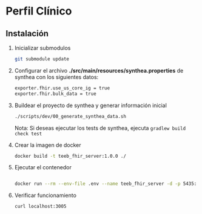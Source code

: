 # Perfil Clínico

## Instalación 

1. Inicializar submodulos


    ```bash
    git submodule update
    ```

2. Configurar el archivo **./src/main/resources/synthea.properties** de synthea con los siguientes datos:

    ```bash
    exporter.fhir.use_us_core_ig = true 
    exporter.fhir.bulk_data = true
    ```

3. Buildear el proyecto de synthea y generar información inicial

    ```bash
    ./scripts/dev/00_generate_synthea_data.sh
    ```
    Nota: Si deseas ejecutar los tests de synthea, ejecuta `gradlew build check test`

4. Crear la imagen de docker

    ```bash
    docker build -t teeb_fhir_server:1.0.0 ./
    ```

5. Ejecutar el contenedor

    ```bash

    docker run --rm --env-file .env --name teeb_fhir_server -d -p 5435:5432 -p 3005:3000 teeb_fhir_server:1.0.0
    ```

6. Verificar funcionamiento

    ```
    curl localhost:3005
    ```
